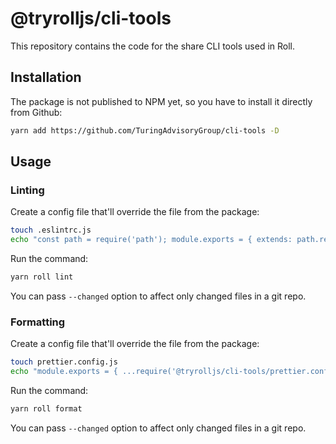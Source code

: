 # @tryrolljs/cli-tools

This repository contains the code for the share CLI tools used in Roll.

## Installation

The package is not published to NPM yet, so you have to install it directly from Github:

```sh
yarn add https://github.com/TuringAdvisoryGroup/cli-tools -D
```

## Usage

### Linting

Create a config file that'll override the file from the package:

```sh
touch .eslintrc.js
echo "const path = require('path'); module.exports = { extends: path.resolve('node_modules/@tryrolljs/cli-tools/.eslintrc.js') }" > .eslintrc.js
```

Run the command:

```sh
yarn roll lint
```

You can pass `--changed` option to affect only changed files in a git repo.

### Formatting

Create a config file that'll override the file from the package:

```sh
touch prettier.config.js
echo "module.exports = { ...require('@tryrolljs/cli-tools/prettier.config.js') }" > prettier.config.js
```

Run the command:

```sh
yarn roll format
```

You can pass `--changed` option to affect only changed files in a git repo.